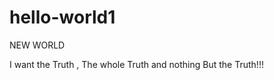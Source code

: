 # hello-world1
  
  NEW WORLD
  
  I want the Truth , The whole Truth and nothing But the Truth!!!
    
    
